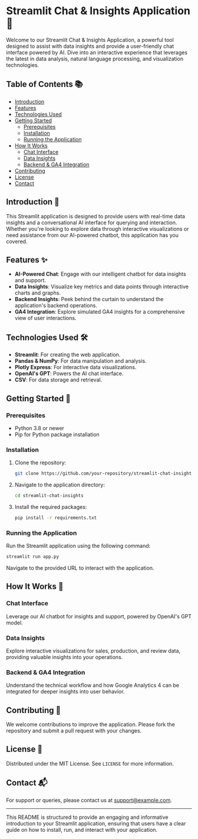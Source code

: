# Streamlit Chat & Insights Application 🚀

Welcome to our Streamlit Chat & Insights Application, a powerful tool designed to assist with data insights and provide a user-friendly chat interface powered by AI. Dive into an interactive experience that leverages the latest in data analysis, natural language processing, and visualization technologies.

## Table of Contents 📚

- [Introduction](#introduction)
- [Features](#features)
- [Technologies Used](#technologies-used)
- [Getting Started](#getting-started)
  - [Prerequisites](#prerequisites)
  - [Installation](#installation)
  - [Running the Application](#running-the-application)
- [How It Works](#how-it-works)
  - [Chat Interface](#chat-interface)
  - [Data Insights](#data-insights)
  - [Backend & GA4 Integration](#backend--ga4-integration)
- [Contributing](#contributing)
- [License](#license)
- [Contact](#contact)

## Introduction 🌟

This Streamlit application is designed to provide users with real-time data insights and a conversational AI interface for querying and interaction. Whether you're looking to explore data through interactive visualizations or need assistance from our AI-powered chatbot, this application has you covered.

## Features ✨

- **AI-Powered Chat**: Engage with our intelligent chatbot for data insights and support.
- **Data Insights**: Visualize key metrics and data points through interactive charts and graphs.
- **Backend Insights**: Peek behind the curtain to understand the application's backend operations.
- **GA4 Integration**: Explore simulated GA4 insights for a comprehensive view of user interactions.

## Technologies Used 🛠️

- **Streamlit**: For creating the web application.
- **Pandas & NumPy**: For data manipulation and analysis.
- **Plotly Express**: For interactive data visualizations.
- **OpenAI's GPT**: Powers the AI chat interface.
- **CSV**: For data storage and retrieval.

## Getting Started 🚀

### Prerequisites

- Python 3.8 or newer
- Pip for Python package installation

### Installation

1. Clone the repository:
   ```bash
   git clone https://github.com/your-repository/streamlit-chat-insights.git
   ```
2. Navigate to the application directory:
   ```bash
   cd streamlit-chat-insights
   ```
3. Install the required packages:
   ```bash
   pip install -r requirements.txt
   ```

### Running the Application

Run the Streamlit application using the following command:
```bash
streamlit run app.py
```
Navigate to the provided URL to interact with the application.

## How It Works 🧠

### Chat Interface

Leverage our AI chatbot for insights and support, powered by OpenAI's GPT model.

### Data Insights

Explore interactive visualizations for sales, production, and review data, providing valuable insights into your operations.

### Backend & GA4 Integration

Understand the technical workflow and how Google Analytics 4 can be integrated for deeper insights into user behavior.

## Contributing 🤝

We welcome contributions to improve the application. Please fork the repository and submit a pull request with your changes.

## License 📄

Distributed under the MIT License. See `LICENSE` for more information.

## Contact 📬

For support or queries, please contact us at support@example.com.

---

This README is structured to provide an engaging and informative introduction to your Streamlit application, ensuring that users have a clear guide on how to install, run, and interact with your application.
